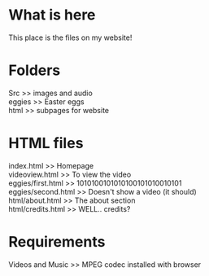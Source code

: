 # What is here
This place is the files on my website!
# Folders
Src >> images and audio <br />
eggies >> Easter eggs <br />
html >> subpages for website <br />
# HTML files
index.html >> Homepage <br />
videoview.html >> To view the video <br />
eggies/first.html >> 1010100101010100101010010101 <br />
eggies/second.html >> Doesn't show a video (it should) <br />
html/about.html >> The about section <br />
html/credits.html >> WELL.. credits? <br />
# Requirements
Videos and Music >> MPEG codec installed with browser <br /> 
